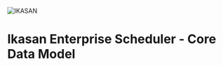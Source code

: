 ![IKASAN](../../developer/docs/quickstart-images/Ikasan-title-transparent.png)

# Ikasan Enterprise Scheduler - Core Data Model
